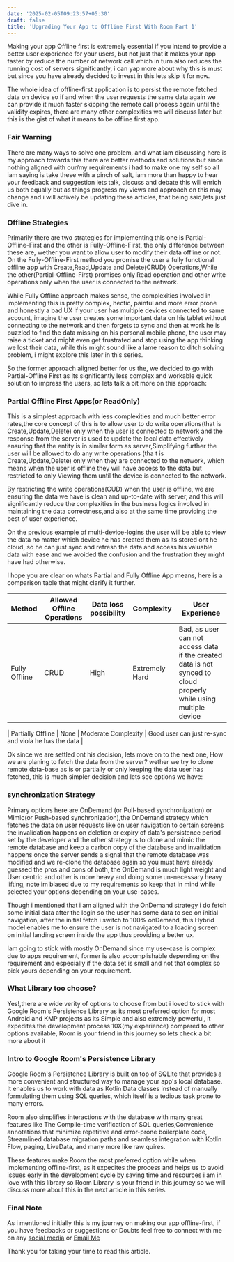 ```yaml
---
date: '2025-02-05T09:23:57+05:30' 
draft: false
title: 'Upgrading Your App to Offline First With Room Part 1'
---
```


Making your app Offline first is extremely essential if you intend to provide a better user experience for your users, but not just that it makes your app faster by reduce the number of network call which in turn also reduces the running cost of servers significantly, i can yap more about why this is must but since you have already decided to invest in this lets skip it for now.

The whole idea of offline-first application is to persist the remote fetched data on device so if and when the user requests the same data again we can provide it much faster skipping the remote call process again until the validity expires, there are many other complexities we will discuss later but this is the gist of what it means to be offline first app.

### Fair Warning

There are many ways to solve one problem, and what iam discussing here is my approach towards this there are better methods and solutions but since nothing aligned with our/my requirements i had to make one my self so all iam saying is take these with a pinch of salt, iam more than happy to hear your feedback and suggestion lets talk, discuss and debate this will enrich us both equally but as things progress my views and approach on this may change and i will actively be updating these articles, that being said,lets just dive in.

### Offline Strategies

Primarily there are two strategies for implementing this one is Partial-Offline-First and the other is Fully-Offline-First, the only difference between these are, wether you want to allow user to modify their data offline or not. On the Fully-Offline-First method you promise the user a fully functional offline app with Create,Read,Update and Delete(CRUD) Operations,While the other(Partial-Offline-First) promises only Read operation and other write operations only when the user is connected to the network.

While Fully Offline approach makes sense, the complexities involved in implementing this is pretty complex, hectic, painful and more error prone and honestly a bad UX if your user has multiple devices connected to same account, imagine the user creates some important data on his tablet without connecting to the network and then forgets to sync and then at work he is puzzled to find the data missing on his personal mobile phone, the user may raise a ticket and might even get frustrated and stop using the app thinking we lost their data, while this might sound like a lame reason to ditch solving problem, i might explore this later in this series.

So the former approach  aligned better for us the, we decided to go with Partial-Offline First as its significantly less complex and workable quick solution to impress the users, so lets talk a bit more on this approach:

### Partial Offline First Apps(or ReadOnly)

This is a simplest approach with less complexities and much better error rates,the core concept of this is to allow user to do write operations(that is Create,Update,Delete) only when the user is connected to network and the response from the server is used to update the local data effectively ensuring that the entity is in similar form as server,Simplifying further the user will be allowed to do any write operations (tha t is Create,Update,Delete) only when they are connected to the network, which means when the user is offline they will have access to the data but restricted to only Viewing them until the device is connected to the network.

By restricting the write operations(CUD) when the user is offline, we are ensuring the data we have is clean and up-to-date with server, and this will significantly reduce the complexities in the business logics involved in maintaining the data correctness,and also at the same time providing the best of user experience.

On the previous example of multi-device-logins the user will be able to view the data no matter which device he has created them as its stored ont he cloud, so he can just sync and refresh the data and access his valuable data with ease and we avoided the confusion and the frustration they might have had otherwise.

I hope you are clear on whats Partial and Fully Offline App means, here is a comparison table that might clarify it further.

| Method      | Allowed Offline Operations  |  Data loss possibility | Complexity  | User Experience  |
|-------------|----------------|-------------------|----------------|-------------------|
| Fully Offline | CRUD  | High | Extremely Hard | Bad, as user can not access data if the created data is not synced to cloud properly while using multiple device |

| Partially Offline  | None | Moderate Complexity | Good user can just re-sync and viola he has the data |

Ok since we are settled ont his decision, lets move on to the next one, How we are planing to fetch the data from the server? wether we try to clone remote data-base as is or partially or only keeping the data user has fetched, this is much simpler decision and lets see options we have:

### synchronization Strategy

Primary options here are OnDemand (or Pull-based synchronization) or Mimic(or Push-based synchronization),the OnDemand strategy which fetches the data on user requests like on user navigation to certain screens the invalidation happens on deletion or expiry of data's persistence period set by the developer and the other strategy is to clone and mimic the remote database and keep a carbon copy of the database and invalidation happens once the server sends a signal that the remote database was modified and we re-clone the database again so you must have already guessed the pros and cons of both, the OnDemand is much light weight and User centric and other is more heavy and doing some un-necessary heavy lifting, note im biased due to my requirements so keep that in mind while selected your options depending on your use-cases.

Though i mentioned that i am aligned with the OnDemand strategy i do fetch some initial data after the login so the user has some data to see on initial navigation, after the initial fetch i switch to 100% onDemand, this Hybrid model enables me to ensure the user is not navigated to a loading screen on initial landing screen inside the app thus providing a better ux.

Iam going to stick with mostly OnDemand since my use-case is complex due to apps requirement, former is also accomplishable depending on the requirement and especially if the data set is small and not that complex so pick yours depending on your requirement.

### What Library too choose?

Yes!,there are wide verity of options to choose from but i loved to stick with Google Room's Persistence Library as its most preferred option for most Android and KMP projects as its Simple and also extremely powerful, it expedites the development process 10X(my experience) compared to other options available, Room is your friend in this journey so lets check a bit more about it

### Intro to Google Room's Persistence Library

Google Room's Persistence Library is built on top of SQLite that provides a more convenient and structured way to manage your app's local database. It enables us to work with data as Kotlin Data classes instead of manually formulating them using SQL queries, which itself is a tedious task prone to many errors.

Room also simplifies interactions with the database with many great features like The Compile-time verification of SQL queries,Convenience annotations that minimize repetitive and error-prone boilerplate code, Streamlined database migration paths and seamless integration with Kotlin Flow, paging, LiveData, and many more like raw quires.

 These features make Room the most preferred option while when implementing offline-first, as it expedites the process and helps us to avoid issues early in the development cycle by saving time and resources i am in love with this library so Room Library is your friend in this journey so we will discuss more about this in the next article in this series.

### Final Note

As i mentioned initially this is my journey on making our app offline-first, if you have feedbacks or suggestions or Doubts feel free to connect with me on any [social media](httsps://ekanth.dev) or [Email Me](mailto:mail@eknath.dev)

Thank you for taking your time to read this article.
